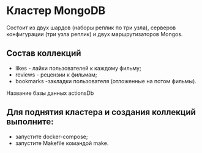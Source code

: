 # Кластер MongoDB

Состоит из двух шардов (наборы реплик по три узла), серверов конфигурации (три узла реплик) и двух маршрутизаторов Mongos.  

## Состав коллекций

- likes - лайки пользователей к каждому фильму;
- reviews - рецензии к фильмам;
- bookmarks -закладки пользователя (отложенные на потом фильмы).

Название базы данных actionsDb

## Для поднятия кластера и создания коллекций выполните:

- запустите docker-compose;
- запустите Makefile командой make.